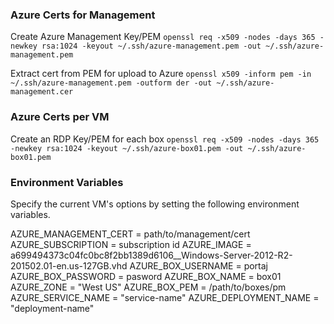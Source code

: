 ### Azure Certs for Management
Create Azure Management Key/PEM
```openssl req -x509 -nodes -days 365 -newkey rsa:1024 -keyout ~/.ssh/azure-management.pem -out ~/.ssh/azure-management.pem```

Extract cert from PEM for upload to Azure
```openssl x509 -inform pem -in ~/.ssh/azure-management.pem -outform der -out ~/.ssh/azure-management.cer```

### Azure Certs per VM
Create an RDP Key/PEM for each box
```openssl req -x509 -nodes -days 365 -newkey rsa:1024 -keyout ~/.ssh/azure-box01.pem -out ~/.ssh/azure-box01.pem```

### Environment Variables

Specify the current VM's options by setting the following environment variables.

AZURE_MANAGEMENT_CERT = path/to/management/cert
AZURE_SUBSCRIPTION = subscription id
AZURE_IMAGE = a699494373c04fc0bc8f2bb1389d6106__Windows-Server-2012-R2-201502.01-en.us-127GB.vhd
AZURE_BOX_USERNAME = portaj
AZURE_BOX_PASSWORD = pasword
AZURE_BOX_NAME = box01
AZURE_ZONE = "West US"
AZURE_BOX_PEM = /path/to/boxes/pm
AZURE_SERVICE_NAME = "service-name"
AZURE_DEPLOYMENT_NAME = "deployment-name"
